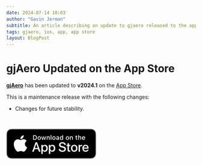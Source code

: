 ```yaml
---
date: 2024-07-14 10:03
author: "Gavin Jerman"
subtitle: An article describing an update to gjaero released to the app store.
tags: gjaero, ios, app, app store
layout: BlogPost
---
```


# gjAero Updated on the App Store

[**gjAero**](/projects/gjAero) has been updated to **v2024.1** on the [App Store](https://apps.apple.com/gb/app/gjaero/id6444918004?platform=iphone).

This is a maintenance release with the following changes:
- Changes for future stability.
<br>

[![download](/images/Download_on_the_App_Store_Badge_US-UK_RGB_blk_092917.svg)](https://apps.apple.com/gb/app/gjaero/id6444918004?platform=iphone)
